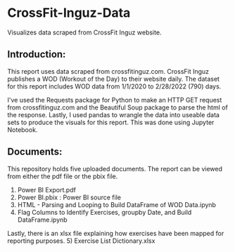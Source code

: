 # CrossFit-Inguz-Data
Visualizes data scraped from CrossFit Inguz website.

## Introduction:

This report uses data scraped from crossfitinguz.com. CrossFit Inguz publishes a WOD (Workout of the Day) to their website daily. The dataset for this report includes WOD data from 1/1/2020 to 2/28/2022 (790) days.


I've used the Requests package for Python to make an HTTP GET request from crossfitinguz.com and the Beautiful Soup package to parse the html of the response. Lastly, I used pandas to wrangle the data into useable data sets to produce the visuals for this report. This was done using Jupyter Notebook.

## Documents:

This repository holds five uploaded documents. 
The report can be viewed from either the pdf file or the pbix file. 
1) Power BI Export.pdf 
2) Power BI.pbix : Power BI source file
3) HTML - Parsing and Looping to Build DataFrame of WOD Data.ipynb
4) Flag Columns to Identify Exercises, groupby Date, and Build DataFrame.ipynb

Lastly, there is an xlsx file explaining how exercises have been mapped for reporting purposes. 
5)  Exercise List Dictionary.xlsx

